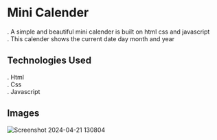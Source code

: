 # Mini Calender
. A simple and beautiful mini calender is built on html css and javascript <br/>
. This calender shows the current date day month and year <br/>

## Technologies Used
. Html <br/>
. Css <br/>
. Javascript

## Images
![Screenshot 2024-04-21 130804](https://github.com/jawadhassan100/Mini_Calender/assets/123384066/5e0dca79-897f-4556-8dcd-d12298fc2ae9)
